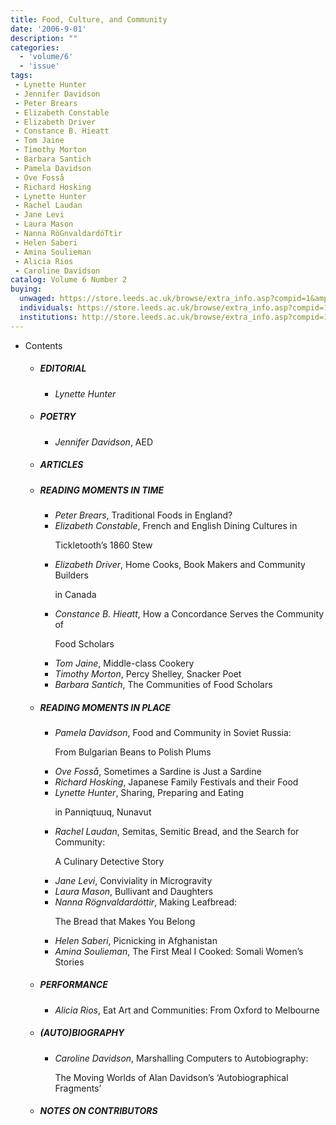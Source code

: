 ```yaml
---
title: Food, Culture, and Community
date: '2006-9-01'
description: ""
categories:
  - 'volume/6'
  - 'issue'
tags:
 - Lynette Hunter
 - Jennifer Davidson
 - Peter Brears
 - Elizabeth Constable
 - Elizabeth Driver
 - Constance B. Hieatt
 - Tom Jaine
 - Timothy Morton
 - Barbara Santich
 - Pamela Davidson
 - Ove Fosså
 - Richard Hosking
 - Lynette Hunter
 - Rachel Laudan
 - Jane Levi
 - Laura Mason
 - Nanna RöGnvaldardóTtir
 - Helen Saberi
 - Amina Soulieman
 - Alicia Rios
 - Caroline Davidson
catalog: Volume 6 Number 2
buying:
  unwaged: https://store.leeds.ac.uk/browse/extra_info.asp?compid=1&amp;catid=265&amp;modid=1&amp;prodid=1790&amp;deptid=26
  individuals: https://store.leeds.ac.uk/browse/extra_info.asp?compid=1&amp;catid=264&amp;modid=1&amp;prodid=1832&amp;deptid=26
  institutions: http://store.leeds.ac.uk/browse/extra_info.asp?compid=1&amp;catid=263&amp;modid=1&amp;prodid=1812&amp;deptid=26
---
```


<ul id="issue_contents">
<li>Contents
				<ul><li><h5>EDITORIAL</h5><ul><li><em>Lynette Hunter</em></li></ul></li><li><h5>POETRY</h5><ul><li><em>Jennifer Davidson</em>, AED</li></ul></li><li><h5>ARTICLES</h5><ul></ul></li><li><h5>READING MOMENTS IN TIME</h5><ul><li><em>Peter Brears</em>, Traditional Foods in England?</li><li><em>Elizabeth Constable</em>, French and English Dining Cultures in 
							<p>Tickletooth’s 1860 Stew</p><p></p></li><li><em>Elizabeth Driver</em>, Home Cooks, Book Makers and Community Builders 
							<p>in Canada</p></li><li><em>Constance B. Hieatt</em>, How a Concordance Serves the Community of 
							<p>Food Scholars</p></li><li><em>Tom Jaine</em>, Middle-class Cookery</li><li><em>Timothy Morton</em>, Percy Shelley, Snacker Poet</li><li><em>Barbara Santich</em>, The Communities of Food Scholars</li></ul></li><li><h5>READING MOMENTS IN PLACE</h5><ul><li><em>Pamela Davidson</em>, Food and Community in Soviet Russia: 
							<p>From Bulgarian Beans to Polish Plums</p></li><li><em>Ove Fosså</em>, Sometimes a Sardine is Just a Sardine</li><li><em>Richard Hosking</em>, Japanese Family Festivals and their Food</li><li><em>Lynette Hunter</em>, Sharing, Preparing and Eating 
							<p>in Panniqtuuq, Nunavut</p></li><li><em>Rachel Laudan</em>, Semitas, Semitic Bread, and the Search for Community: 
							<p>A Culinary Detective Story</p></li><li><em>Jane Levi</em>, Conviviality in Microgravity</li><li><em>Laura Mason</em>, Bullivant and Daughters</li><li><em>Nanna Rögnvaldardóttir</em>, Making Leafbread: 
							<p>The Bread that Makes You Belong</p></li><li><em>Helen Saberi</em>, Picnicking in Afghanistan</li><li><em>Amina Soulieman</em>, The First Meal I Cooked: Somali Women’s Stories</li></ul></li><li><h5>PERFORMANCE</h5><ul><li><em>Alicia Rios</em>, Eat Art and Communities: From Oxford to Melbourne</li></ul></li><li><h5>(AUTO)BIOGRAPHY</h5><ul><li><em>Caroline Davidson</em>, Marshalling Computers to Autobiography: 
							<p>The Moving Worlds of Alan Davidson’s ‘Autobiographical Fragments’</p></li></ul></li><li><h5>NOTES ON CONTRIBUTORS</h5></li>				</ul></li>
</ul>
